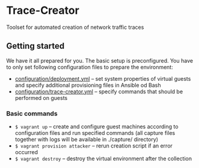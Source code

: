 # Trace-Creator

Toolset for automated creation of network traffic traces

## Getting started

We have it all prepared for you. The basic setup is preconfigured. You have to only set following configuration files 
to prepare the environment:

- [configuration/deployment.yml](configuration/deployment.yml) – set system properties of virtual guests and specify 
additional provisioning files in Ansible od Bash
- [configuration/trace-creator.yml](configuration/trace-creator.yml) – specify commands that should be performed on guests


### Basic commands

- `$ vagrant up` – create and configure guest machines according to configuration files and run specified commands (all 
capture files together with logs will be available in ./capture/ directory)
- `$ vagrant provision attacker` – rerun creation script if an error occurred
- `$ vagrant destroy` – destroy the virtual environment after the collection
